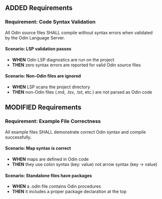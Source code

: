 ## ADDED Requirements
### Requirement: Code Syntax Validation
All Odin source files SHALL compile without syntax errors when validated by the Odin Language Server.

#### Scenario: LSP validation passes
- **WHEN** Odin LSP diagnostics are run on the project
- **THEN** zero syntax errors are reported for valid Odin source files

#### Scenario: Non-Odin files are ignored
- **WHEN** LSP scans the project directory
- **THEN** non-Odin files (.md, .tsv, .txt, etc.) are not parsed as Odin code

## MODIFIED Requirements
### Requirement: Example File Correctness
All example files SHALL demonstrate correct Odin syntax and compile successfully.

#### Scenario: Map syntax is correct
- **WHEN** maps are defined in Odin code
- **THEN** they use colon syntax (key: value) not arrow syntax (key -> value)

#### Scenario: Standalone files have packages
- **WHEN** a .odin file contains Odin procedures
- **THEN** it includes a proper package declaration at the top